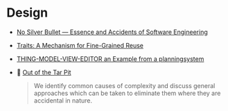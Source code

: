 # Design
* [No Silver Bullet — Essence and Accidents of Software Engineering](https://www.semanticscholar.org/paper/No-Silver-Bullet-Essence-and-Accidents-of-Software-Brooks/ed0759b7001f8be53bb4282750e98198b359307d)
* [Traits: A Mechanism for Fine-Grained Reuse](http://scg.unibe.ch/archive/papers/Duca06bTOPLASTraits.pdf)
* [THING-MODEL-VIEW-EDITOR an Example from a planningsystem](http://heim.ifi.uio.no/~trygver/1979/mvc-1/1979-05-MVC.pdf)

* :scroll: [Out of the Tar Pit](out-of-the-tar-pit.pdf)
    > We identify common causes of complexity and discuss general approaches which can be taken to eliminate them where they are accidental in nature.
